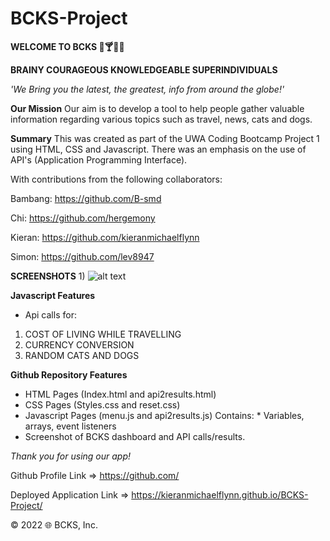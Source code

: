 # BCKS-Project

**WELCOME TO BCKS 🚕🍸🚒🖕**

**BRAINY COURAGEOUS KNOWLEDGEABLE SUPERINDIVIDUALS**


*'We Bring you the latest, the greatest, info from around the globe!'*

**Our Mission**
Our aim is to develop a tool to help people gather valuable information regarding various topics such as travel, news, cats and dogs.

**Summary**
This was created as part of the UWA Coding Bootcamp Project 1 using HTML, CSS and Javascript. There was an emphasis on the use of API's (Application Programming Interface).

With contributions from the following collaborators:

Bambang: https://github.com/B-smd

Chi: https://github.com/hergemony

Kieran: https://github.com/kieranmichaelflynn

Simon: https://github.com/lev8947


**SCREENSHOTS**
1) 
![alt text](https://github.com/?raw=true)




**Javascript Features**
- Api calls for:
1) COST OF LIVING WHILE TRAVELLING
2) CURRENCY CONVERSION
3) RANDOM CATS AND DOGS


**Github Repository Features**
- HTML Pages (Index.html and api2results.html)
- CSS Pages (Styles.css and reset.css)
- Javascript Pages (menu.js and api2results.js) Contains: * Variables, arrays, event listeners
- Screenshot of BCKS dashboard and API calls/results.


*Thank you for using our app!*

Github Profile Link => https://github.com/

Deployed Application Link => https://kieranmichaelflynn.github.io/BCKS-Project/


©️ 2022 🌐 BCKS, Inc. 

